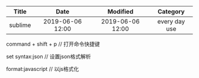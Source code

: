 | Title                | Date             | Modified         | Category          |
|:--------------------:|:----------------:|:----------------:|:-----------------:|
|    sublime          | 2019-06-06 12:00 | 2019-06-06 12:00 | every day use            |



command + shift + p   // 打开命令快捷键

set syntax:json   // 设置json格式解析

format:javascript  // 以js格式化
